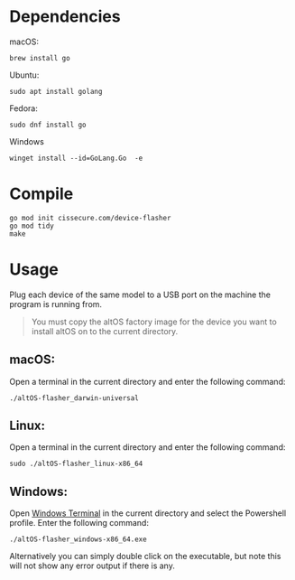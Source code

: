 # Dependencies
macOS:
```
brew install go
```
Ubuntu:
```
sudo apt install golang
```
Fedora:
```
sudo dnf install go
```
Windows
```
winget install --id=GoLang.Go  -e
```

# Compile
```
go mod init cissecure.com/device-flasher
go mod tidy
make
```

# Usage
Plug each device of the same model to a USB port on the machine the program is running from.
> You must copy the altOS factory image for the device you want to install altOS on to the current directory.

## macOS:
Open a terminal in the current directory and enter the following command:
```
./altOS-flasher_darwin-universal
```
## Linux:
Open a terminal in the current directory and enter the following command:
```
sudo ./altOS-flasher_linux-x86_64
```
## Windows:
Open [Windows Terminal](https://learn.microsoft.com/en-us/windows/terminal/install) in the current directory and select the Powershell profile. Enter the following command:
```
./altOS-flasher_windows-x86_64.exe
```

Alternatively you can simply double click on the executable, but note this will not show any error output if there is any.
